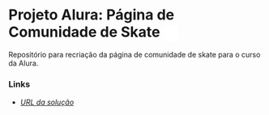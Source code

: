 # Projeto Alura: Página de Comunidade de Skate <img align="center" alt="logo-comunidade_skate" height="30" width="30" src="https://raw.githubusercontent.com/JPerluxo/Projeto-Alura-ComunidadeSkate/16313054ba3cc967506c9eaa44a321502429dead/assets/img/logo.svg" style="max-width:100%;">
Repositório para recriação da página de comunidade de skate para o curso da Alura.

### Links
- <a href="https://jperluxo.github.io/Projeto-Alura-ComunidadeSkate" target="_blank">*URL da solução*</a>
